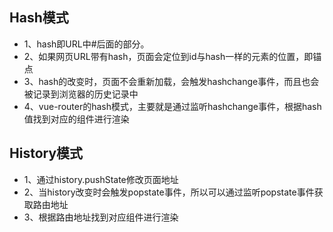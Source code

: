 ## Hash模式
+ 1、hash即URL中#后面的部分。
+ 2、如果网页URL带有hash，页面会定位到id与hash一样的元素的位置，即锚点
+ 3、hash的改变时，页面不会重新加载，会触发hashchange事件，而且也会被记录到浏览器的历史记录中
+ 4、vue-router的hash模式，主要就是通过监听hashchange事件，根据hash值找到对应的组件进行渲染
## History模式
+ 1、通过history.pushState修改页面地址
+ 2、当history改变时会触发popstate事件，所以可以通过监听popstate事件获取路由地址
+ 3、根据路由地址找到对应组件进行渲染